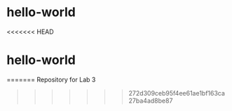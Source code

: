 # hello-world
<<<<<<< HEAD
# hello-world
=======
Repository for Lab 3
>>>>>>> 272d309ceb95f4ee61ae1bf163ca27ba4ad8be87
